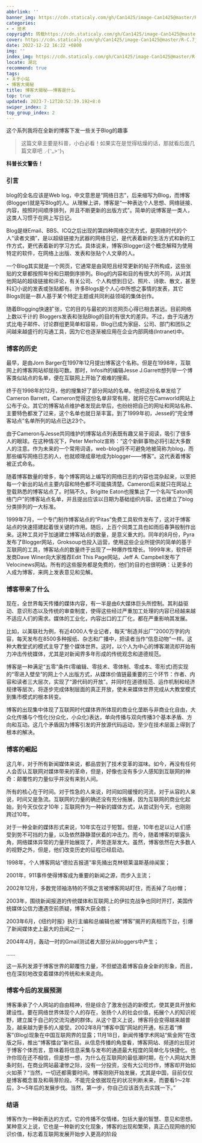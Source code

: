 ```yaml
---
abbrlink: ''
banner_img: https://cdn.staticaly.com/gh/Can1425/image-Can1425@master/R-C.7j4k10su5ds0.webp
categories:
- - 技术
copyright: 转载https://cdn.staticaly.com/gh/Can1425/image-Can1425@master/R-C.7j4k10su5ds0.webp
cover: https://cdn.staticaly.com/gh/Can1425/image-Can1425@master/R-C.7j4k10su5ds0.webp
date: 2022-12-22 16:22 +0800
img: ''
index_img: https://cdn.staticaly.com/gh/Can1425/image-Can1425@master/R-C.7j4k10su5ds0.webp
locate: 湖北
recommend: true
tags:
- 关于小站
- 博客大揭秘
title: 博客大揭秘——博客是什么
top: true
updated: 2023-7-12T20:52:39.192+8:0
swiper_index: 2
top_group_index: 2
---
```

这个系列我将在全新的博客下发一些关于Blog的趣事

> 这篇文章主要是科普，小白必看！如果实在是觉得枯燥的话，那就看后面几篇文章吧╭(ᵔ_>ᵔ)╮

**科普长文警告！**

### 引言

blog的全名应该是Web log，中文意思是“网络日志”，后来缩写为Blog，而博客(Blogger)就是写Blog的人。从理解上讲，博客是“一种表达个人思想、网络链接、内容，按照时间顺序排列，并且不断更新的出版方式”。简单的说博客是一类人，这类人习惯于在网上写日记。

Blog是继Email、BBS、ICQ之后出现的第四种网络交流方式，是网络时代的个人“读者文摘”，是以超级链接为武器的网络日记，是代表着新的生活方式和新的工作方式，更代表着新的学习方式。具体说来，博客(Blogger)这个概念解释为使用特定的软件，在网络上出版、发表和张贴个人文章的人。

一个Blog其实就是一个网页，它通常是由简短且经常更新的帖子所构成，这些张贴的文章都按照年份和日期倒序排列。Blog的内容和目的有很大的不同，从对其他网站的超级链接和评论，有关公司、个人构想到日记、照片、诗歌、散文，甚至科幻小说的发表或张贴都有。许多Blogs是个人心中所想之事情的发表，其它Blogs则是一群人基于某个特定主题或共同利益领域的集体创作。

随着Blogging快速扩张，它的目的与最初的浏览网页心得已相去甚远。目前网络上数以千计的 Bloggers发表和张贴Blog的目的有很大的差异。不过，由于沟通方式比电子邮件、讨论群组更简单和容易，Blog已成为家庭、公司、部门和团队之间越来越盛行的沟通工具，因为它也逐渐被应用在企业内部网络(Intranet)中。

### 博客的历史

最早，是由Jorn Barger在1997年12月提出博客这个名称。但是在1998年，互联网上的博客网站却屈指可数。那时，Infosift的编辑Jesse J.Garrett想列举一个博客类似站点的名单，便在互联网上开始了艰难的搜索。

终于在1998年的12月，他的搜集好了部分网站的名单。他把这份名单发给了Cameron Barrett，Cameron觉得这份名单非常有用，就将它在Camworld网站上公布于众。其它的博客站点维护者发现此举后，也纷纷把自己的网址和网站名称、主要特色都发了过来，这个名单也就日渐丰富。到了1999年初，Jesse的“完全博客站点”名单所列的站点已达23个。

由于Cameron与Jesse共同维护的博客站点列表既有趣又易于阅读，吸引了很多人的眼球。在这种情况下，Peter Merholz宣称：“这个新鲜事物必将引起大多数人的注意。作为未来的一个常用词语，web-blog将不可避免地被简称为blog，而那些编写网络日志的人，也就顺理成章地成为blogger——博客”。这代表着博客被正式命名。

随着博客数量的增多，每个博客网站上编写的网络日志的内容也混杂起来，以至把每一个新出的站点主要内容和特色都不可能搞清楚。Cameron后来就只在网站上登载熟悉的博客站点了。时隔不久，Brigitte Eaton也搜集出了一个名叫“Eaton网络门户”的博客站点名单，并且提出应该以日期为基础组织内容。这也建立了blog分类排列的一大标准。

1999年7月，一个专门制作博客站点的“Pitas”免费工具软件发布了，这对于博客站点的快速搭建起着很关键的作用。随后，上百个同类工具也如雨后春笋般制作出来。这种工具对于加速建立博客站点的数量，是意义重大的。同年的8月份，Pyra发布了Blogger网站，Groksoup也投入运营，使用这些企业所提供的简单的基于互联网的工具，博客站点的数量终于出现了一种爆炸性增长。1999年末，软件研发商Dave Winer向大家推荐Edit This Page网站，Jeff A. Campbell发布了Velocinews网站。所有的这些服务都是免费的，他们的目的也很明确：让更多的人成为博客，来网上发表意见和见解。

### 博客带来了什么

现在，全世界每天传播的媒体内容，有一半是由6大媒体巨头所控制。其利益驱动、意识形态以及传统的审查制度，使得这些经过严重加工处理的内容已经越来越不适应人们的需求。媒体的工业化，内容出口的工厂化，都在严重影响其发展。

比如，以美联社为例，有近4000人专业记者，每天“制造并出厂”2000万字的内容，每天发布在8500多种报纸、杂志和广播中，把读者当作“信息动物”一样。这种大教堂式的模式主导了整个媒体世界。这时，以个人为中心的博客潮流却开始有力冲击传统媒体，尤其是对新闻界多年形成的传统观念和道德规范。

博客是一种满足“五零”条件(零编辑、零技术、零体制、零成本、零形式)而实现的“零进入壁垒”的网上个人出版方式，从媒体价值链最重要的三个环节：作者、内容和读者三大层次，实现了“源代码的开放”。并同时在道德规范、运作机制和经济规律等层次，将逐步完成体制层面的真正开放，使未来媒体世界完成从大教堂模式到集市模式的根本转变。

博客的出现集中体现了互联网时代媒体界所体现的商业化垄断与非商业化自由，大众化传播与个性化(分众化，小众化)表达，单向传播与双向传播3个基本矛盾、方向和互动。这几个矛盾因为博客引发的开放源代码运动，至少在技术层面上得到了根本的解决。

### 博客的崛起

这几年，对于所有新闻媒体来说，都品尝到了技术变革的滋味。如今，再没有任何人会否认互联网对媒体带来的革命，但是，好像也没有多少人感知到互联网的神奇：颠覆性的力量似乎并没有来到人间。

所有的核心在于时间。对于性急的人来说，时间如同缓慢的河流，对于从容的人来说，时间又是急流。互联网的力量的确还没有充分施展，因为互联网的商业化起始，到今天仅仅才10年；互联网作为一种新的媒体方式，从尝试到今天，也刚刚跨过10年。

对于一种全新的媒体形式来说，10年实在过于短暂。但是，10年也足以让人们感受到势不可挡的力量，以及依然静静潜伏着的冲击力。而今，随着博客的崭露头角，网络媒体异常的力量开始展现了，声势逐渐发大。虽然，博客依然在大多数人的视野之外，但是，他们改变历史的征程已经启动。

1998年，个人博客网站“德拉吉报道”率先捅出克林顿莱温斯基绯闻案；

2001年，911事件使得博客成为重要的新闻之源，而步入主流；

2002年12月，多数党领袖洛特的不慎之言被博客网站盯住，而丢掉了乌纱帽；

2003年，围绕新闻报道的传统媒体和互联网上的伊拉克战争也同时开打，美国传统媒体公信力遭遇空前质疑，博客大获全胜；

2003年6月，《纽约时报》执行主编和总编辑也被“博客”揭开的真相而下台，引爆了新闻媒体史上最大的丑闻之一；

2004年4月，轰动一时的Gmail测试者大部分从bloggers中产生；

……

这一系列发源于博客世界的颠覆性力量，不但塑造着博客自身全新的形象，而且，也在深刻地改变着媒体的传统和未来走向。

### 博客今后的发展预测

博客秉承了个人网站的自由精神，但是综合了激发创造的新模式，使其更具开放和建设性。要在网络世界体现个人的存在，张扬个人的社会价值，拓展个人的知识视野，建立属于自己的交流沟通的群体。从这个意义上说，博客将会变得越来越普及，越来越为更多的人接受。2002年8月“博客中国”网站的开通，标志着“博客”(Blog)现象在中国互联网界的显露；11月18日，新闻传播学术网站“紫金网”在改版之际，推出“博客擂台”新栏目。从信息传播的角度看，博客网站、频道的出现对于博客个体而言，意味着将信息采集与发布的通道最大程度的简单化与快捷化。也许你现在还不相信，但是想一想，为什么在互联网的最低潮时期，在个人网站大萧条时刻，在商业网站最凄惨之际，没有一分投资，没有大公司炒作，博客却开始如火如荼？“当然，一切还都需要时间。博客刚刚开始发展，尤其是中国，目前仅仅是博客概念普及和萌芽阶段。不能完全依据现在的状况判断未来，而要看1～2年后，3～5年后的发展步伐。当然，第一步，你自己应该首先去实践一下。”

### 结语

博客作为一种新表达的方式，它的传播不仅情绪，包括大量的智慧、意见和思想。某种意义上说，它也是一种新的文化现象，博客的出现和繁荣，真正凸现网络的知识价值，标志着互联网发展开始步入更高的阶段
